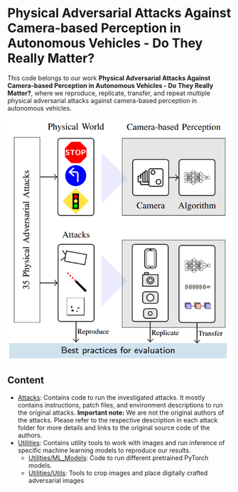 # Physical Adversarial Attacks Against Camera-based Perception in Autonomous Vehicles - Do They Really Matter?

This code belongs to our work **Physical Adversarial Attacks Against Camera-based Perception in Autonomous Vehicles - Do They Really Matter?**, where we reproduce, replicate, transfer, and repeat multiple physical adversarial attacks against camera-based perception in autonomous vehicles.

![Main Figure](img/figure.png "Main Figure")

## Content
* [Attacks](./Attacks/): Contains code to run the investigated attacks. It mostly contains instructions, patch files, and environment descriptions to run the original attacks. **Important note:** We are not the original authors of the attacks. Please refer to the respective description in each attack folder for more details and links to the original source code of the authors.
* [Utilities](./Utilities/): Contains utility tools to work with images and run inference of specific machine learning models to reproduce our results.
    * [Utilities/ML_Models](./Utilities/ML_Models/): Code to run different pretrained PyTorch models.
    * [Utilities/Utils](./Utilities/Utils/): Tools to crop images and place digitally crafted adversarial images